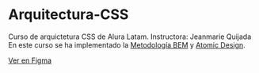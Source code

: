 # Arquitectura-CSS
Curso de arquictetura CSS de Alura Latam. 
Instructora: Jeanmarie Quijada
En este curso se ha implementado la [Metodología BEM](https://en.bem.info/methodology/) y [Atomic Design](https://bradfrost.com/blog/post/atomic-web-design/).

[Ver en Figma](https://www.figma.com/file/Gfy2Zg62ma3NFh4rujyYWD/Alura-Latam-Arquitectura-CSS-(Copy)?type=design&t=RAiUYJG576TiGySr-0)

